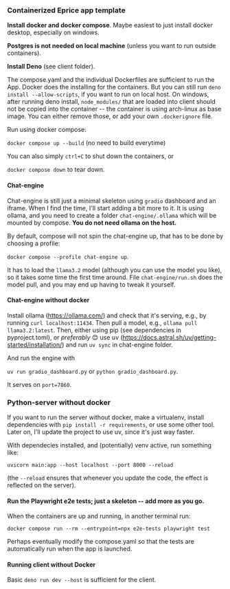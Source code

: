 ### Containerized Eprice app template

**Install docker and docker compose**. Maybe easiest to just install docker desktop, especially on windows.

**Postgres is not needed on local machine** (unless you want to run outside containers).

**Install Deno** (see client folder).

The compose.yaml and the individual Dockerfiles are sufficient to run the App. Docker does the installing for the containers. But you can still run `deno install --allow-scripts`, if you want to run on local host. On windows, after running deno install, `node_modules/` that are loaded into client should not be copied into the container -- the container is using arch-linux as base image. You can either remove those, or add your own `.dockerignore` file.

Run using docker compose:

`docker compose up --build` (no need to build everytime)

You can also simply `ctrl+C` to shut down the containers, or

`docker compose down` to tear down.

#### Chat-engine

Chat-engine is still just a minimal skeleton using `gradio` dashboard and an iframe. When I find the time, I'll start adding a bit more to it. It is using ollama, and you need to create a folder `chat-engine/.ollama` which will be mounted by compose. **You do not need ollama on the host.**

By default, compose will not spin the chat-engine up, that has to be done by choosing a profile:

`docker compose --profile chat-engine up`.

It has to load the `llama3.2` model (although you can use the model you like), so it takes some time the first time around. File `chat-engine/run.sh` does the model pull, and you may end up having to tweak it yourself.

#### Chat-engine without docker

Install ollama (https://ollama.com/) and check that it's serving, e.g., by running `curl localhost:11434`. Then pull a model, e.g., `ollama pull llama3.2:latest`. Then, either using pip (see dependencies in pyproject.toml), or *preferably* 😊 use uv (https://docs.astral.sh/uv/getting-started/installation/) and run `uv sync` in chat-engine folder.

And run the engine with

`uv run gradio_dashboard.py` or `python gradio_dashboard.py`.

It serves on `port=7860`.

### Python-server without docker

If you want to run the server without docker, make a virtualenv, install dependencies with `pip install -r requirements`, or use some other tool. Later on, I'll update the project to use uv, since it's just way faster.

With dependecies installed, and (potentially) venv active, run something like:

`uvicorn main:app --host localhost --port 8000 --reload`

(the `--reload` ensures that whenever you update the code, the effect is reflected on the server).


#### Run the Playwright e2e tests; just a skeleton -- add more as you go.

When the containers are up and running, in another terminal run:

`docker compose run --rm --entrypoint=npx e2e-tests playwright test`

Perhaps eventually modify the compose.yaml so that the tests are automatically run when the app is launched.

#### Running client without Docker

Basic `deno run dev --host` is sufficient for the client. 
